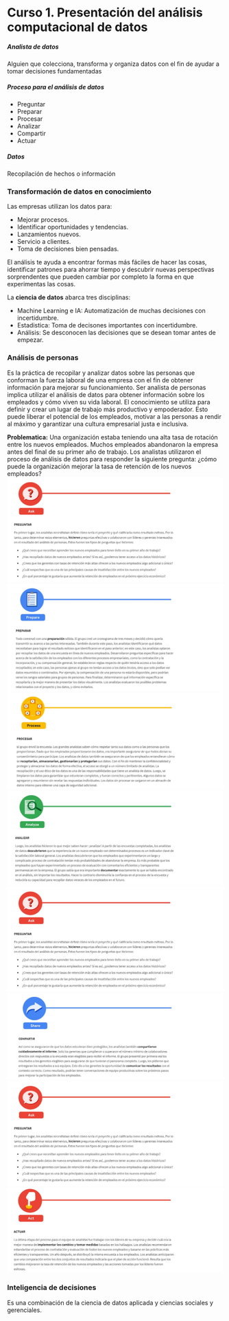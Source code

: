 # Curso 1. Presentación del análisis computacional de datos

##### Analista de datos  
Alguien que colecciona, transforma y organiza datos con el fin de ayudar a tomar decisiones fundamentadas
##### Proceso para el análisis de datos  
- Preguntar  
- Preparar  
- Procesar  
- Analizar  
- Compartir
- Actuar  

##### Datos 
Recopilación de hechos o información  

### Transformación de datos en conocimiento  
Las empresas utilizan los datos para:  
- Mejorar procesos.  
- Identificar oportunidades y tendencias.    
- Lanzamientos nuevos.  
- Servicio a clientes.  
- Toma de decisiones bien pensadas.  

El análisis te ayuda a encontrar formas más fáciles de hacer las cosas, identificar patrones para ahorrar tiempo y descubrir nuevas perspectivas sorprendentes que pueden cambiar por completo la forma en que experimentas las cosas.  

La **ciencia de datos** abarca tres disciplinas:
- Machine Learning e IA: Automatización de muchas decisiones con incertidumbre.
- Estadistica: Toma de decisones importantes con incertidumbre.
- Análisis: Se desconocen las decisiones que se desean tomar antes de empezar.

### Análisis de personas  
Es la práctica de recopilar y analizar datos sobre las personas que conforman la fuerza laboral de una empresa con el fin de obtener información para mejorar su funcionamiento. Ser analista de personas implica utilizar el análisis de datos para obtener información sobre los empleados y cómo viven su vida laboral. El conocimiento se utiliza para definir y crear un lugar de trabajo más productivo y empoderador. Esto puede liberar el potencial de los empleados, motivar a las personas a rendir al máximo y garantizar una cultura empresarial justa e inclusiva.  

**Problematica:** Una organización estaba teniendo una alta tasa de rotación entre los nuevos empleados. Muchos empleados abandonaron la empresa antes del final de su primer año de trabajo. Los analistas utilizaron el proceso de análisis de datos para responder la siguiente pregunta: ¿cómo puede la organización mejorar la tasa de retención de los nuevos empleados?  
![ask](./images/ask.jpg)
![prepare](./images/prepare.jpg)
![process](./images/process.jpg)
![analyze](./images/analyze.jpg)
![process](./images/ask.jpg)
![share](./images/share.jpg)
![process](./images/ask.jpg)
![act](./images/act.jpg)

### Inteligencia de decisiones  
Es una combinación de la ciencia de datos aplicada y ciencias sociales y gerenciales.



